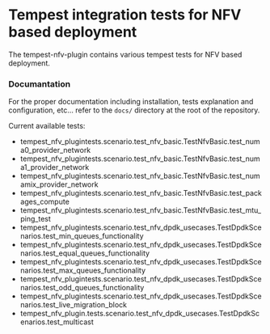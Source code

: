 Tempest integration tests for NFV based deployment
==================================================

The tempest-nfv-plugin contains various tempest tests for NFV based deployment.

### Documantation
For the proper documentation including installation, tests explanation and configuration, etc... refer to the `docs/` directory at the root of the repository.

Current available tests:
- tempest_nfv_plugintests.scenario.test_nfv_basic.TestNfvBasic.test_numa0_provider_network
- tempest_nfv_plugintests.scenario.test_nfv_basic.TestNfvBasic.test_numa1_provider_network
- tempest_nfv_plugintests.scenario.test_nfv_basic.TestNfvBasic.test_numamix_provider_network
- tempest_nfv_plugintests.scenario.test_nfv_basic.TestNfvBasic.test_packages_compute
- tempest_nfv_plugintests.scenario.test_nfv_basic.TestNfvBasic.test_mtu_ping_test
- tempest_nfv_plugintests.scenario.test_nfv_dpdk_usecases.TestDpdkScenarios.test_min_queues_functionality
- tempest_nfv_plugintests.scenario.test_nfv_dpdk_usecases.TestDpdkScenarios.test_equal_queues_functionality
- tempest_nfv_plugintests.scenario.test_nfv_dpdk_usecases.TestDpdkScenarios.test_max_queues_functionality
- tempest_nfv_plugintests.scenario.test_nfv_dpdk_usecases.TestDpdkScenarios.test_odd_queues_functionality
- tempest_nfv_plugintests.scenario.test_nfv_dpdk_usecases.TestDpdkScenarios.test_live_migration_block
- tempest_nfv_plugin.tests.scenario.test_nfv_dpdk_usecases.TestDpdkScenarios.test_multicast
